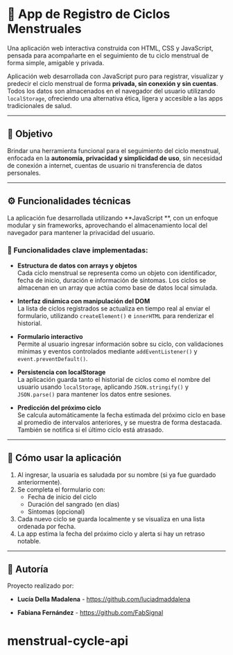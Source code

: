 # 🌙 App de Registro de Ciclos Menstruales

Una aplicación web interactiva construida con HTML, CSS y JavaScript, pensada para acompañarte en el seguimiento de tu ciclo menstrual de forma simple, amigable y privada.

Aplicación web desarrollada con JavaScript puro para registrar, visualizar y predecir el ciclo menstrual de forma **privada, sin conexión y sin cuentas**. Todos los datos son almacenados en el navegador del usuario utilizando `localStorage`, ofreciendo una alternativa ética, ligera y accesible a las apps tradicionales de salud.

---

## 🎯 Objetivo

Brindar una herramienta funcional para el seguimiento del ciclo menstrual, enfocada en la **autonomía, privacidad y simplicidad de uso**, sin necesidad de conexión a internet, cuentas de usuario ni transferencia de datos personales.

---

## ⚙️ Funcionalidades técnicas

La aplicación fue desarrollada utilizando **JavaScript **, con un enfoque modular y sin frameworks, aprovechando el almacenamiento local del navegador para mantener la privacidad del usuario.

### 🧩 Funcionalidades clave implementadas:

- **Estructura de datos con arrays y objetos**  
  Cada ciclo menstrual se representa como un objeto con identificador, fecha de inicio, duración e información de síntomas. Los ciclos se almacenan en un array que actúa como base de datos local simulada.

- **Interfaz dinámica con manipulación del DOM**  
  La lista de ciclos registrados se actualiza en tiempo real al enviar el formulario, utilizando `createElement()` e `innerHTML` para renderizar el historial.

- **Formulario interactivo**  
  Permite al usuario ingresar información sobre su ciclo, con validaciones mínimas y eventos controlados mediante `addEventListener()` y `event.preventDefault()`.

- **Persistencia con localStorage**  
  La aplicación guarda tanto el historial de ciclos como el nombre del usuario usando `localStorage`, aplicando `JSON.stringify()` y `JSON.parse()` para mantener los datos entre sesiones.

- **Predicción del próximo ciclo**  
  Se calcula automáticamente la fecha estimada del próximo ciclo en base al promedio de intervalos anteriores, y se muestra de forma destacada. También se notifica si el último ciclo está atrasado.

---

## 🧪 Cómo usar la aplicación

1. Al ingresar, la usuaria es saludada por su nombre (si ya fue guardado anteriormente).
2. Se completa el formulario con:
   - Fecha de inicio del ciclo
   - Duración del sangrado (en días)
   - Síntomas (opcional)
3. Cada nuevo ciclo se guarda localmente y se visualiza en una lista ordenada por fecha.
4. La app estima la fecha del próximo ciclo y alerta si hay un retraso notable.

---

## 🩷 Autoría

Proyecto realizado por:

- **Lucía Della Madalena** - https://github.com/luciadmaddalena

- **Fabiana Fernández** - https://github.com/FabSignal




# menstrual-cycle-api
